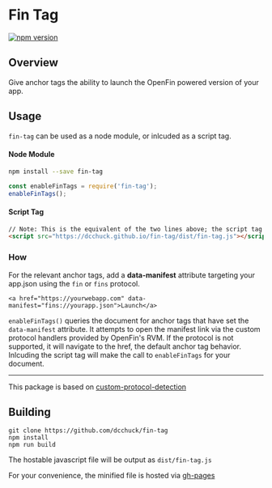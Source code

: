 # Fin Tag
[![npm version](https://badge.fury.io/js/fin-tag.svg)](https://badge.fury.io/js/fin-tag)

## Overview

Give anchor tags the ability to launch the OpenFin powered version of your app.

## Usage

`fin-tag` can be used as a node module, or inlcuded as a script tag.

#### Node Module
```bash
npm install --save fin-tag
```

```js
const enableFinTags = require('fin-tag');
enableFinTags();
```

#### Script Tag
```html
// Note: This is the equivalent of the two lines above; the script tag will call enableFinTags
<script src="https://dcchuck.github.io/fin-tag/dist/fin-tag.js"></script>
```

### How
For the relevant anchor tags, add a **data-manifest** attribute targeting your app.json using the `fin` or `fins` protocol.
```
<a href="https://yourwebapp.com" data-manifest="fins://yourapp.json">Launch</a>
```

`enableFinTags()` queries the document for anchor tags that have set the `data-manifest` attribute. It attempts to open the manifest link via the custom protocol handlers provided by OpenFin's RVM. If the protocol is not supported, it will navigate to the href, the default anchor tag behavior. Inlcuding the script tag will make the call to `enableFinTags` for your document.

---

This package is based on [custom-protocol-detection](https://www.npmjs.com/package/custom-protocol-detection)


## Building
```
git clone https://github.com/dcchuck/fin-tag
npm install
npm run build
```

The hostable javascript file will be output as `dist/fin-tag.js`

For your convenience, the minified file is hosted via [gh-pages](http://dcchuck.github.io/fin-tag/dist/fin-tag.js)
